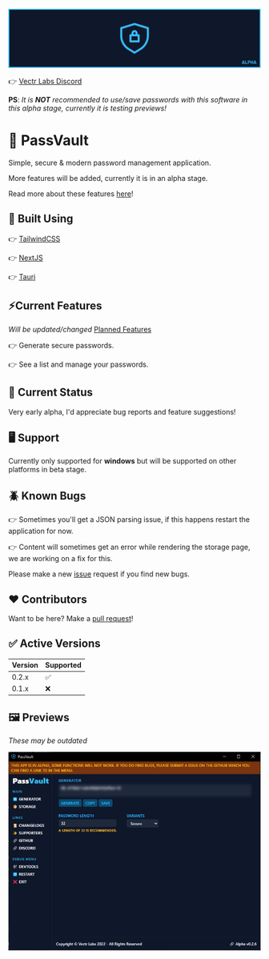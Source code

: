 ![Banner](/assets/banner_logo.png)

👉 [Vectr Labs Discord](https://discord.gg/wVYCMYsZ2K)

**PS**: *It is **NOT** recommended to use/save passwords with this software in this alpha stage, currently it is testing previews!*

# 🔐 PassVault
Simple, secure &amp; modern password management application.

More features will be added, currently it is in an alpha stage.

Read more about these features [here](https://github.com/Vectr-Labs/PassVault/discussions/4)!

## 🚀 Built Using
👉 [TailwindCSS](https://tailwindcss.com/)

👉 [NextJS](https://nextjs.org/)

👉 [Tauri](https://tauri.app/)

## ⚡Current Features
*Will be updated/changed* [Planned Features](https://github.com/Vectr-Labs/PassVault/discussions/4)

👉 Generate secure passwords.

👉 See a list and manage your passwords.

## 🧪 Current Status
Very early alpha, I'd appreciate bug reports and feature suggestions!

## 🖥️ Support
Currently only supported for **windows** but will be supported on other platforms in beta stage.

## 🪲 Known Bugs
👉 Sometimes you'll get a JSON parsing issue, if this happens restart the application for now.

👉 Content will sometimes get an error while rendering the storage page, we are working on a fix for this.

Please make a new [issue](https://github.com/Vectr-Labs/PassVault/issues) request if you find new bugs.

## ❤️ Contributors
Want to be here? Make a [pull request](https://github.com/Vectr-Labs/PassVault/pulls)!

## ✅ Active Versions
| Version | Supported          |
| ------- | ------------------ |
| 0.2.x   | :white_check_mark: |
| 0.1.x   | :x:                |

## 🖼️ Previews
*These may be outdated*

![Generator](/assets/passvault-alpha_generator.png)
